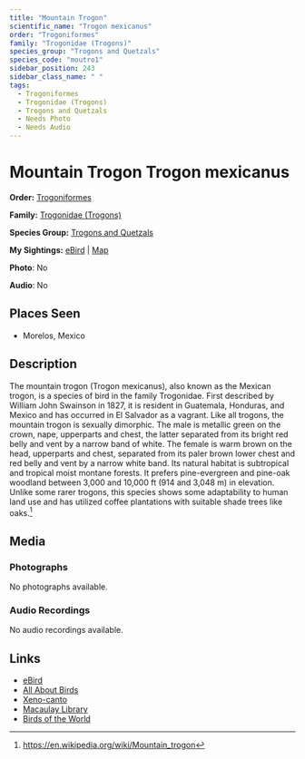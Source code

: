 ```yaml
---
title: "Mountain Trogon"
scientific_name: "Trogon mexicanus"
order: "Trogoniformes"
family: "Trogonidae (Trogons)"
species_group: "Trogons and Quetzals"
species_code: "moutro1"
sidebar_position: 243
sidebar_class_name: " "
tags: 
  - Trogoniformes
  - Trogonidae (Trogons)
  - Trogons and Quetzals
  - Needs Photo
  - Needs Audio
---
```


# Mountain Trogon <span className='sci_name'>Trogon mexicanus</span>

**Order:** [Trogoniformes](/tags/trogoniformes)

**Family:** [Trogonidae (Trogons)](/tags/trogonidae-trogons)

**Species Group:** [Trogons and Quetzals](/tags/trogons-and-quetzals)

**My Sightings:** [eBird](https://ebird.org/lifelist?r=world&time=life&spp=moutro1) | [Map](/map?species_code=moutro1)

**Photo**: No 

**Audio**: No

## Places Seen

* Morelos, Mexico

## Description
The mountain trogon (Trogon mexicanus), also known as the Mexican trogon, is a species of bird in the family Trogonidae. First described by William John Swainson in 1827, it is resident in Guatemala, Honduras, and Mexico and has occurred in El Salvador as a vagrant. Like all trogons, the mountain trogon is sexually dimorphic. The male is metallic green on the crown, nape, upperparts and chest, the latter separated from its bright red belly and vent by a narrow band of white. The female is warm brown on the head, upperparts and chest, separated from its paler brown lower chest and red belly and vent by a narrow white band.
Its natural habitat is subtropical and tropical moist montane forests. It prefers pine-evergreen and pine-oak woodland between 3,000 and 10,000 ft (914 and 3,048 m) in elevation. Unlike some rarer trogons, this species shows some adaptability to human land use and has utilized coffee plantations with suitable shade trees like oaks.[^1]

[^1]: https://en.wikipedia.org/wiki/Mountain_trogon

## Media
### Photographs
No photographs available.

### Audio Recordings
No audio recordings available.

## Links
* [eBird](https://ebird.org/species/moutro1) 
* [All About Birds](https://www.allaboutbirds.org/guide/moutro1) 
* [Xeno-canto](https://www.xeno-canto.org/species/trogon-mexicanus) 
* [Macaulay Library](https://search.macaulaylibrary.org/catalog?taxonCode=moutro1&sort=rating_rank_desc)
* [Birds of the World](https://birdsoftheworld.org/bow/species/moutro1)

